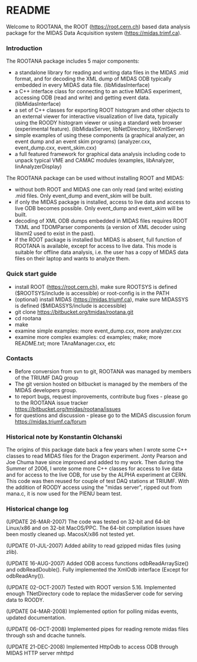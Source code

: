 # README #

Welcome to ROOTANA, the ROOT (https://root.cern.ch) based data analysis package for the MIDAS Data Acquisition system (https://midas.trimf.ca).

### Introduction ###

The ROOTANA package includes 5 major components:

* a standalone library for reading and writing data files in the MIDAS .mid format, and for decoding the XML dump of MIDAS ODB typically embedded in every MIDAS data file. (libMidasInterface)
* a C++ interface class for connecting to an active MIDAS experiment, accessing ODB (read and write) and getting event data. (libMidasInterface)
* a set of C++ classes for exporting ROOT histogram and other objects to an external viewer for interactive visualization of live data, typically using the ROODY histogram viewer or using a standard web browser (experimental feature). (libMidasServer, libNetDirectory, libXmlServer)
* simple examples of using these components (a graphical analyzer, an event dump and an event skim programs) (analyzer.cxx, event_dump.cxx, event_skim.cxx)
* a full featured framework for graphical data analysis including code to unpack typical VME and CAMAC modules (examples, libAnalyzer, linAnalyzerDisplay)

The ROOTANA package can be used without installing ROOT and MIDAS:

* without both ROOT and MIDAS one can only read (and write) existing .mid files. Only event_dump and event_skim will be built.
* if only the MIDAS package is installed, access to live data and access to live ODB becomes possible. Only event_dump and event_skim will be built.
* decoding of XML ODB dumps embedded in MIDAS files requires ROOT TXML and TDOMParser components (a version of XML decoder using libxml2 used to exist in the past).
* if the ROOT package is installed but MIDAS is absent, full function of ROOTANA is available, except for access to live data. This mode is suitable for offline data analysis, i.e. the user has a copy of MIDAS data files on their laptop and wants to analyze them.

### Quick start guide ###

* install ROOT (https://root.cern.ch), make sure ROOTSYS is defined ($ROOTSYS/include is accessible) or root-config is in the PATH
* (optional) install MIDAS (https://midas.triumf.ca), make sure MIDASSYS is defined ($MIDASSYS/include is accessible)
* git clone https://bitbucket.org/tmidas/rootana.git
* cd rootana
* make
* examine simple examples: more event_dump.cxx, more analyzer.cxx
* examine more complex examples: cd examples; make; more README.txt; more TAnaManager.cxx, etc

### Contacts ###

* Before conversion from svn to git, ROOTANA was managed by members of the TRIUMF DAQ group
* The git version hosted on bitbucket is managed by the members of the MIDAS developers group.
* to report bugs, request improvements, contribute bug fixes - please go to the ROOTANA issue tracker https://bitbucket.org/tmidas/rootana/issues
* for questions and discussion - please go to the MIDAS discussion forum https://midas.triumf.ca/forum

### Historical note by Konstantin Olchanski ###

The origins of this package date back a few years when I wrote some C++ classes to read MIDAS files for the Dragon experiment. Jonty Pearson and Joe Chuma have since improved and added to my work. Then during the Summer of 2006, I wrote some more C++ classes for access to live data and for access to the live ODB, for use by the ALPHA experiment at CERN. This code was then reused for couple of test DAQ stations at TRIUMF. With the addition of ROODY access using the "midas server", ripped out from mana.c, it is now used for the PIENU beam test.

### Historical change log ###

(UPDATE 26-MAR-2007) The code was tested on 32-bit and 64-bit Linux/x86 and on 32-bit MacOS/PPC. The 64-bit compilation issues have been mostly cleaned up. MacosX/x86 not tested yet.

(UPDATE 01-JUL-2007) Added ability to read gzipped midas files (using zlib).

(UPDATE 16-AUG-2007) Added ODB access functions odbReadArraySize() and odbReadDouble(). Fully implemented the XmlOdb interface (Except for odbReadAny()).

(UPDATE 02-OCT-2007) Tested with ROOT version 5.16. Implemented enough TNetDirectory code to replace the midasServer code for serving data to ROODY.

(UPDATE 04-MAR-2008) Implemented option for polling midas events, updated documentation.

(UPDATE 06-OCT-2008) Implemented pipes for reading remote midas files through ssh and dcache tunnels.

(UPDATE 21-DEC-2008) Implemented HttpOdb to access ODB through MIDAS HTTP server mhttpd

